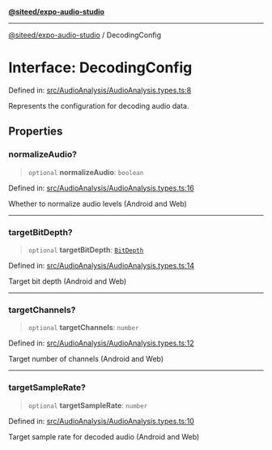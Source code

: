 [**@siteed/expo-audio-studio**](../README.md)

***

[@siteed/expo-audio-studio](../README.md) / DecodingConfig

# Interface: DecodingConfig

Defined in: [src/AudioAnalysis/AudioAnalysis.types.ts:8](https://github.com/deeeed/expo-audio-stream/blob/fc32bf3efef3f8f402e17ca4f3940494e467e904/packages/expo-audio-studio/src/AudioAnalysis/AudioAnalysis.types.ts#L8)

Represents the configuration for decoding audio data.

## Properties

### normalizeAudio?

> `optional` **normalizeAudio**: `boolean`

Defined in: [src/AudioAnalysis/AudioAnalysis.types.ts:16](https://github.com/deeeed/expo-audio-stream/blob/fc32bf3efef3f8f402e17ca4f3940494e467e904/packages/expo-audio-studio/src/AudioAnalysis/AudioAnalysis.types.ts#L16)

Whether to normalize audio levels (Android and Web)

***

### targetBitDepth?

> `optional` **targetBitDepth**: [`BitDepth`](../type-aliases/BitDepth.md)

Defined in: [src/AudioAnalysis/AudioAnalysis.types.ts:14](https://github.com/deeeed/expo-audio-stream/blob/fc32bf3efef3f8f402e17ca4f3940494e467e904/packages/expo-audio-studio/src/AudioAnalysis/AudioAnalysis.types.ts#L14)

Target bit depth (Android and Web)

***

### targetChannels?

> `optional` **targetChannels**: `number`

Defined in: [src/AudioAnalysis/AudioAnalysis.types.ts:12](https://github.com/deeeed/expo-audio-stream/blob/fc32bf3efef3f8f402e17ca4f3940494e467e904/packages/expo-audio-studio/src/AudioAnalysis/AudioAnalysis.types.ts#L12)

Target number of channels (Android and Web)

***

### targetSampleRate?

> `optional` **targetSampleRate**: `number`

Defined in: [src/AudioAnalysis/AudioAnalysis.types.ts:10](https://github.com/deeeed/expo-audio-stream/blob/fc32bf3efef3f8f402e17ca4f3940494e467e904/packages/expo-audio-studio/src/AudioAnalysis/AudioAnalysis.types.ts#L10)

Target sample rate for decoded audio (Android and Web)
